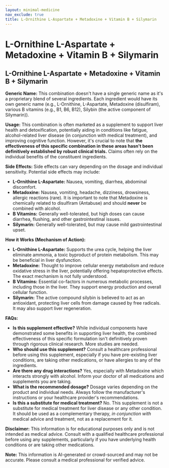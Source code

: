 ```yaml
---
layout: minimal-medicine
nav_exclude: true
title: L-Ornithine L-Aspartate + Metadoxine + Vitamin B + Silymarin
---
```


# L-Ornithine L-Aspartate + Metadoxine + Vitamin B + Silymarin

## L-Ornithine L-Aspartate + Metadoxine + Vitamin B + Silymarin

**Generic Name:**  This combination doesn't have a single generic name as it's a proprietary blend of several ingredients.  Each ingredient would have its own generic name (e.g., L-Ornithine, L-Aspartate, Metadoxine (disulfiram),  various B vitamins (e.g., B1, B6, B12), Silybin (the active component of Silymarin)).

**Usage:** This combination is often marketed as a supplement to support liver health and detoxification, potentially aiding in conditions like fatigue, alcohol-related liver disease (in conjunction with medical treatment), and improving cognitive function.  However, it's crucial to note that **the effectiveness of this specific combination in these areas hasn't been definitively established by robust clinical trials.**  Claims often rely on the individual benefits of the constituent ingredients.

**Side Effects:** Side effects can vary depending on the dosage and individual sensitivity. Potential side effects may include:

* **L-Ornithine L-Aspartate:** Nausea, vomiting, diarrhea, abdominal discomfort.
* **Metadoxine:**  Nausea, vomiting, headache, dizziness, drowsiness, allergic reactions (rare).  It is important to note that Metadoxine is chemically related to disulfiram (Antabuse) and should **never** be combined with alcohol.
* **B Vitamins:**  Generally well-tolerated, but high doses can cause diarrhea, flushing, and other gastrointestinal issues.
* **Silymarin:**  Generally well-tolerated, but may cause mild gastrointestinal upset.

**How it Works (Mechanism of Action):**

* **L-Ornithine L-Aspartate:**  Supports the urea cycle, helping the liver eliminate ammonia, a toxic byproduct of protein metabolism.  This may be beneficial in liver dysfunction.
* **Metadoxine:**  Thought to improve cellular energy metabolism and reduce oxidative stress in the liver, potentially offering hepatoprotective effects.  The exact mechanism is not fully understood.
* **B Vitamins:**  Essential co-factors in numerous metabolic processes, including those in the liver.  They support energy production and overall cellular function.
* **Silymarin:**  The active compound silybin is believed to act as an antioxidant, protecting liver cells from damage caused by free radicals. It may also support liver regeneration.


**FAQs:**

* **Is this supplement effective?**  While individual components have demonstrated some benefits in supporting liver health, the combined effectiveness of this specific formulation isn't definitively proven through rigorous clinical research.  More studies are needed.
* **Who should use this supplement?** Consult a healthcare professional before using this supplement, especially if you have pre-existing liver conditions, are taking other medications, or have allergies to any of the ingredients.
* **Are there any drug interactions?** Yes, especially with Metadoxine which interacts strongly with alcohol.  Inform your doctor of all medications and supplements you are taking.
* **What is the recommended dosage?**  Dosage varies depending on the product and individual needs.  Always follow the manufacturer's instructions or your healthcare provider's recommendations.
* **Is this a substitute for medical treatment?** No.  This supplement is not a substitute for medical treatment for liver disease or any other condition.  It should be used as a complementary therapy, *in conjunction with* medical advice and treatment, not as a replacement for it.


**Disclaimer:** This information is for educational purposes only and is not intended as medical advice.  Consult with a qualified healthcare professional before using any supplements, particularly if you have underlying health conditions or are taking other medications.


**Note:** This information is AI-generated or crowd-sourced and may not be accurate. Please consult a medical professional for verified advice.